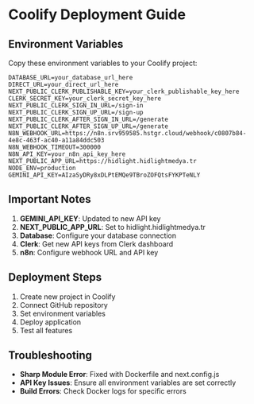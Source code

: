 # Coolify Deployment Guide

## Environment Variables

Copy these environment variables to your Coolify project:

```
DATABASE_URL=your_database_url_here
DIRECT_URL=your_direct_url_here
NEXT_PUBLIC_CLERK_PUBLISHABLE_KEY=your_clerk_publishable_key_here
CLERK_SECRET_KEY=your_clerk_secret_key_here
NEXT_PUBLIC_CLERK_SIGN_IN_URL=/sign-in
NEXT_PUBLIC_CLERK_SIGN_UP_URL=/sign-up
NEXT_PUBLIC_CLERK_AFTER_SIGN_IN_URL=/generate
NEXT_PUBLIC_CLERK_AFTER_SIGN_UP_URL=/generate
N8N_WEBHOOK_URL=https://n8n.srv959585.hstgr.cloud/webhook/c0807b84-4e8c-463f-ac40-a11a84ddc503
N8N_WEBHOOK_TIMEOUT=300000
N8N_API_KEY=your_n8n_api_key_here
NEXT_PUBLIC_APP_URL=https://hidlight.hidlightmedya.tr
NODE_ENV=production
GEMINI_API_KEY=AIzaSyDRy8xDLPtEMQe9TBroZOFQtsFYKPTeNLY
```

## Important Notes

1. **GEMINI_API_KEY**: Updated to new API key
2. **NEXT_PUBLIC_APP_URL**: Set to hidlight.hidlightmedya.tr
3. **Database**: Configure your database connection
4. **Clerk**: Get new API keys from Clerk dashboard
5. **n8n**: Configure webhook URL and API key

## Deployment Steps

1. Create new project in Coolify
2. Connect GitHub repository
3. Set environment variables
4. Deploy application
5. Test all features

## Troubleshooting

- **Sharp Module Error**: Fixed with Dockerfile and next.config.js
- **API Key Issues**: Ensure all environment variables are set correctly
- **Build Errors**: Check Docker logs for specific errors
